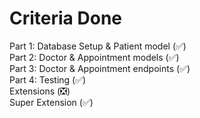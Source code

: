 ﻿# Criteria Done
Part 1: Database Setup & Patient model (✅)  
Part 2: Doctor & Appointment models (✅)  
Part 3: Doctor & Appointment endpoints (✅)  
Part 4: Testing (✅)  
Extensions (❎)  
Super Extension (✅)  

